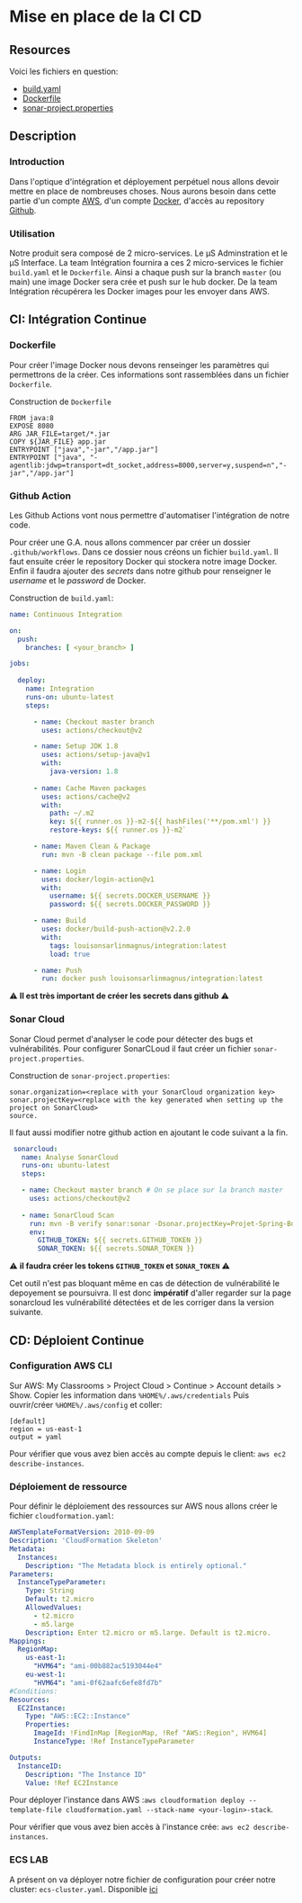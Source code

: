 # Mise en place de la CI CD

## Resources
Voici les fichiers en question:

- [build.yaml](/res/build.yaml)
- [Dockerfile](/res/Dockerfile)
- [sonar-project.properties](/res/sonar-project.properties)

## Description

### Introduction

Dans l'optique d'intégration et déployement perpétuel nous allons devoir mettre en place de nombreuses choses. Nous aurons besoin dans cette partie d'un compte [AWS](http://www.awseducate.com/), d'un compte [Docker](https://hub.docker.com/), d'accès au repository [Github](https://github.com/Projet-Spring-Boot/).

### Utilisation

Notre produit sera composé de 2 micro-services. Le µS Adminstration et le µS Interface. La team Intégration fournira a ces 2 micro-services le fichier `build.yaml` et le `Dockerfile`.
Ainsi a chaque push sur la branch `master` (ou main) une image Docker sera crée et push sur le hub docker. De la team Intégration récupérera les Docker images pour les envoyer dans AWS.

## CI: Intégration Continue

### Dockerfile

Pour créer l'image Docker nous devons renseinger les paramètres qui permettrons de la créer. Ces informations sont rassemblées dans un fichier `Dockerfile`.

Construction de `Dockerfile`
```
FROM java:8
EXPOSE 8080
ARG JAR_FILE=target/*.jar
COPY ${JAR_FILE} app.jar
ENTRYPOINT ["java","-jar","/app.jar"]
ENTRYPOINT ["java", "-agentlib:jdwp=transport=dt_socket,address=8000,server=y,suspend=n","-jar","/app.jar"]
```

### Github Action

Les Github Actions vont nous permettre d'automatiser l'intégration de notre code.

Pour créer une G.A. nous allons commencer par créer un dossier `.github/workflows`. Dans ce dossier nous créons un fichier `build.yaml`. Il faut ensuite créer le repository Docker qui stockera notre image Docker. Enfin il faudra ajouter des *secrets* dans notre github pour renseigner le *username* et le *password* de Docker.

Construction de `build.yaml`:
```yaml
name: Continuous Integration

on:
  push:
    branches: [ <your_branch> ]

jobs:
  
  deploy:
    name: Integration
    runs-on: ubuntu-latest
    steps:

      - name: Checkout master branch
        uses: actions/checkout@v2

      - name: Setup JDK 1.8
        uses: actions/setup-java@v1
        with:
          java-version: 1.8
 
      - name: Cache Maven packages
        uses: actions/cache@v2
        with:
          path: ~/.m2
          key: ${{ runner.os }}-m2-${{ hashFiles('**/pom.xml') }}
          restore-keys: ${{ runner.os }}-m2`

      - name: Maven Clean & Package
        run: mvn -B clean package --file pom.xml

      - name: Login
        uses: docker/login-action@v1
        with:
          username: ${{ secrets.DOCKER_USERNAME }}
          password: ${{ secrets.DOCKER_PASSWORD }}

      - name: Build
        uses: docker/build-push-action@v2.2.0
        with:
          tags: louisonsarlinmagnus/integration:latest
          load: true

      - name: Push
        run: docker push louisonsarlinmagnus/integration:latest

```

:warning: **Il est très important de créer les secrets dans github** :warning:

### Sonar Cloud

Sonar Cloud permet d'analyser le code pour détecter des bugs et vulnérabilités.
Pour configurer SonarCLoud il faut créer un fichier `sonar-project.properties`.

Construction de `sonar-project.properties`:
```
sonar.organization=<replace with your SonarCloud organization key>
sonar.projectKey=<replace with the key generated when setting up the project on SonarCloud>
source.
```

Il faut aussi modifier notre github action en ajoutant le code suivant a la fin.

```yaml
 sonarcloud:
   name: Analyse SonarCloud
   runs-on: ubuntu-latest
   steps:

   - name: Checkout master branch # On se place sur la branch master
     uses: actions/checkout@v2
   
   - name: SonarCloud Scan
     run: mvn -B verify sonar:sonar -Dsonar.projectKey=Projet-Spring-Boot_Integration -Dsonar.organization=projet-spring-boot-integration -Dsonar.host.url=https://sonarcloud.io/ -Dsonar.login=$SONAR_TOKEN
     env:
       GITHUB_TOKEN: ${{ secrets.GITHUB_TOKEN }}
       SONAR_TOKEN: ${{ secrets.SONAR_TOKEN }}

```
:warning: **il faudra créer les tokens `GITHUB_TOKEN` et `SONAR_TOKEN`** :warning:

Cet outil n'est pas bloquant même en cas de détection de vulnérabilité le depoyement se poursuivra. Il est donc **impératif** d'aller regarder sur la page sonarcloud les vulnérabilité détectées et de les corriger dans la version suivante.

## CD: Déploient Continue

### Configuration AWS CLI

Sur AWS: My Classrooms > Project Cloud > Continue > Account details > Show.
Copier les information dans `%HOME%/.aws/credentials`
Puis ouvrir/créer `%HOME%/.aws/config` et coller:
```
[default]
region = us-east-1
output = yaml
```

Pour vérifier que vous avez bien accès au compte depuis le client: `aws ec2 describe-instances`.

### Déploiement de ressource

Pour définir le déploiement des ressources sur AWS nous allons créer le fichier `cloudformation.yaml`:
```yaml
AWSTemplateFormatVersion: 2010-09-09
Description: 'CloudFormation Skeleton'
Metadata:
  Instances:
    Description: "The Metadata block is entirely optional."
Parameters: 
  InstanceTypeParameter: 
    Type: String
    Default: t2.micro
    AllowedValues: 
      - t2.micro
      - m5.large
    Description: Enter t2.micro or m5.large. Default is t2.micro.
Mappings: 
  RegionMap: 
    us-east-1: 
      "HVM64": "ami-00b882ac5193044e4"
    eu-west-1: 
      "HVM64": "ami-0f62aafc6efe8fd7b"
#Conditions: 
Resources: 
  EC2Instance: 
    Type: "AWS::EC2::Instance"
    Properties:
      ImageId: !FindInMap [RegionMap, !Ref "AWS::Region", HVM64]
      InstanceType: !Ref InstanceTypeParameter

Outputs:
  InstanceID:
    Description: "The Instance ID"
    Value: !Ref EC2Instance

```

Pour déployer l'instance dans AWS :`aws cloudformation deploy --template-file cloudformation.yaml --stack-name <your-login>-stack`.

Pour vérifier que vous avez bien accès à l'instance crée: `aws ec2 describe-instances`.

### ECS LAB

A présent on va déployer notre fichier de configuration pour créer notre cluster: `ecs-cluster.yaml`. Disponible [ici](/src/infra/ecs-cluster.yaml)